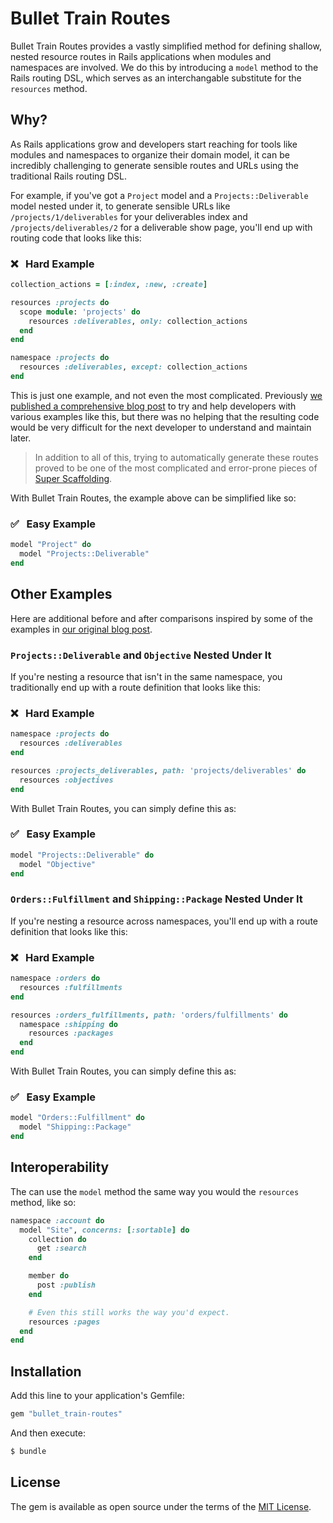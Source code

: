 # Bullet Train Routes
Bullet Train Routes provides a vastly simplified method for defining shallow, nested resource routes in Rails applications when modules and namespaces are involved. We do this by introducing a `model` method to the Rails routing DSL, which serves as an interchangable substitute for the `resources` method.

## Why?
As Rails applications grow and developers start reaching for tools like modules and namespaces to organize their domain model, it can be incredibly challenging to generate sensible routes and URLs using the traditional Rails routing DSL. 

For example, if you've got a `Project` model and a `Projects::Deliverable` model nested under it, to generate sensible URLs like `/projects/1/deliverables` for your deliverables index and `/projects/deliverables/2` for a deliverable show page, you'll end up with routing code that looks like this:

### ❌ &nbsp; Hard Example
```ruby
collection_actions = [:index, :new, :create]

resources :projects do
  scope module: 'projects' do
    resources :deliverables, only: collection_actions
  end
end

namespace :projects do
  resources :deliverables, except: collection_actions
end
```

This is just one example, and not even the most complicated. Previously [we published a comprehensive blog post](https://blog.bullettrain.co/nested-namespaced-rails-routing-examples/) to try and help developers with various examples like this, but there was no helping that the resulting code would be very difficult for the next developer to understand and maintain later.

> In addition to all of this, trying to automatically generate these routes proved to be one of the most complicated and error-prone pieces of [Super Scaffolding](https://bullettrain.co/docs/super-scaffolding).

With Bullet Train Routes, the example above can be simplified like so:

### ✅ &nbsp; Easy Example
```ruby
model "Project" do 
  model "Projects::Deliverable"
end
```

## Other Examples
Here are additional before and after comparisons inspired by some of the examples in [our original blog post](https://blog.bullettrain.co/nested-namespaced-rails-routing-examples/).

### `Projects::Deliverable` and `Objective` Nested Under It

If you're nesting a resource that isn't in the same namespace, you traditionally end up with a route definition that looks like this:

### ❌ &nbsp; Hard Example
```ruby
namespace :projects do
  resources :deliverables
end

resources :projects_deliverables, path: 'projects/deliverables' do
  resources :objectives
end
```

With Bullet Train Routes, you can simply define this as:

### ✅ &nbsp; Easy Example
```ruby
model "Projects::Deliverable" do 
  model "Objective"
end
````

### `Orders::Fulfillment` and `Shipping::Package` Nested Under It

If you're nesting a resource across namespaces, you'll end up with a route definition that looks like this:

### ❌ &nbsp; Hard Example
```ruby
namespace :orders do
  resources :fulfillments
end

resources :orders_fulfillments, path: 'orders/fulfillments' do
  namespace :shipping do
    resources :packages
  end
end
```

With Bullet Train Routes, you can simply define this as:

### ✅ &nbsp; Easy Example
```ruby
model "Orders::Fulfillment" do 
  model "Shipping::Package"
end
````

## Interoperability

The can use the `model` method the same way you would the `resources` method, like so:

```ruby
namespace :account do 
  model "Site", concerns: [:sortable] do 
    collection do 
      get :search
    end

    member do 
      post :publish
    end

    # Even this still works the way you'd expect.
    resources :pages
  end
end
```

## Installation
Add this line to your application's Gemfile:

```ruby
gem "bullet_train-routes"
```

And then execute:
```bash
$ bundle
```

## License
The gem is available as open source under the terms of the [MIT License](https://opensource.org/licenses/MIT).
